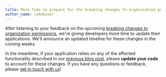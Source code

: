 ```yaml
---
title: More time to prepare for the breaking changes to organization permissions
author_name: jakeboxer
---
```


After listening to your feedback on the upcoming [breaking changes to organization permissions][org-permissions-preview], we're giving developers more time to update their applications. We'll announce an updated timeline for these changes in the coming weeks.

In the meantime, if your application relies on any of the affected functionality described in our [previous blog post][org-permissions-preview], please **update your code** to account for these changes. If you have any questions or feedback, please [get in touch with us][contact]!

[org-permissions-preview]: /changes/2014-12-08-organization-permissions-api-preview/
[contact]: https://github.com/contact?form[subject]=Organization+Permissions+API
